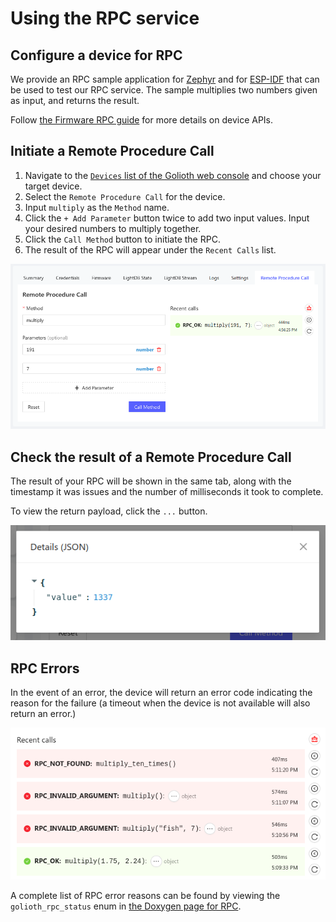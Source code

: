 # Using the RPC service

## Configure a device for RPC

We provide an RPC sample application for
[Zephyr](https://github.com/golioth/golioth-firmware-sdk/tree/main/examples/zephyr/rpc)
and for
[ESP-IDF](https://github.com/golioth/golioth-firmware-sdk/tree/main/examples/esp_idf/rpc)
that can be used to test our RPC service. The sample multiplies two numbers
given as input, and returns the result.

Follow [the Firmware RPC
guide](/firmware/golioth-firmware-sdk/remote-procedure-call) for more details on
device APIs.

## Initiate a Remote Procedure Call

1. Navigate to the [`Devices` list of the Golioth web
   console](https://console.golioth.io/devices) and choose your target device.
2. Select the `Remote Procedure Call` for the device.
3. Input `multiply` as the `Method` name.
4. Click the `+ Add Parameter` button twice to add two input values. Input your
   desired numbers to multiply together.
5. Click the `Call Method` button to initiate the RPC.
6. The result of the RPC will appear under the `Recent Calls` list.

![Send an RPC request from the Golioth Console](./assets/golioth-remote-procedure-call.png)

## Check the result of a Remote Procedure Call

The result of your RPC will be shown in the same tab, along with the timestamp
it was issues and the number of milliseconds it took to complete.

To view the return payload, click the `...` button.

![RPC response received from the device](./assets/golioth-remote-procedure-call-response.png)

## RPC Errors

In the event of an error, the device will return an error code indicating the
reason for the failure (a timeout when the device is not available will also
return an error.)

![RPC response received from the device](./assets/golioth-remote-procedure-call-errors.png)

A complete list of RPC error reasons can be found by viewing the
`golioth_rpc_status` enum in [the Doxygen page for
RPC](https://firmware-sdk-docs.golioth.io/group__golioth__rpc.html).
